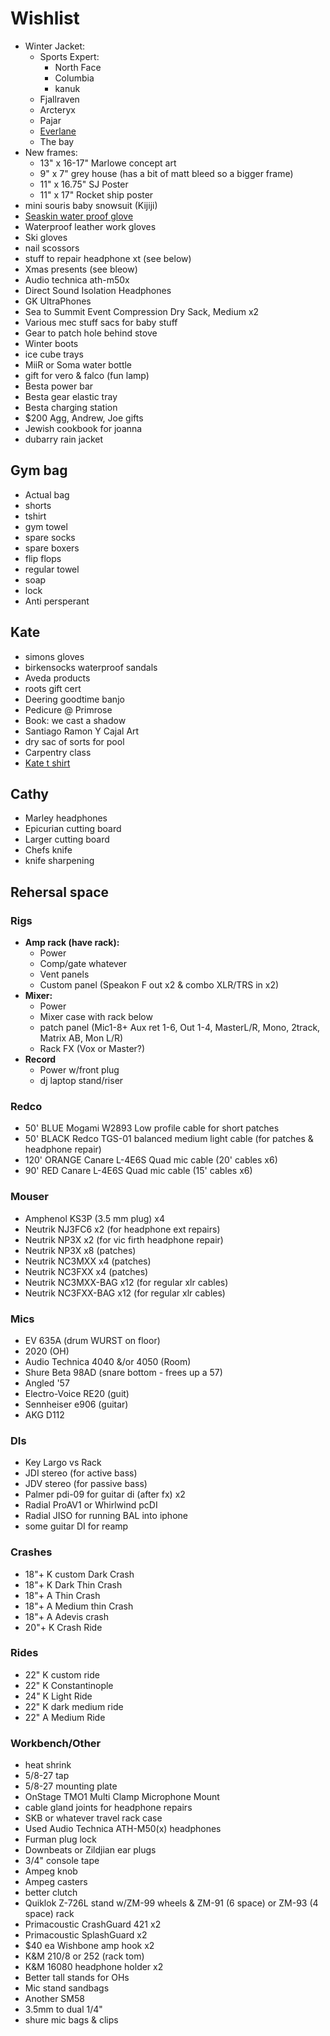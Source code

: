 # Wishlist

- Winter Jacket:
  - Sports Expert:
    - North Face
    - Columbia
    - kanuk
  - Fjallraven
  - Arcteryx
  - Pajar
  - [Everlane](https://www.everlane.com/collections/mens-outerwear)
  - The bay
- New frames:
  - 13" x 16-17" Marlowe concept art
  - 9" x 7" grey house (has a bit of matt bleed so a bigger frame)
  - 11" x 16.75" SJ Poster
  - 11" x 17" Rocket ship poster
- mini souris baby snowsuit (Kijiji)
- [Seaskin water proof glove](https://www.sealskinz.ca/gloves/outdoor-gloves-black.htm)
- Waterproof leather work gloves
- Ski gloves
- nail scossors
- stuff to repair headphone xt (see below)
- Xmas presents (see bleow)
- Audio technica ath-m50x
- Direct Sound Isolation Headphones
- GK UltraPhones
- Sea to Summit Event Compression Dry Sack, Medium x2
- Various mec stuff sacs for baby stuff
- Gear to patch hole behind stove
- Winter boots
- ice cube trays
- MiiR or Soma water bottle
- gift for vero & falco (fun lamp)
- Besta power bar
- Besta gear elastic tray
- Besta charging station
- $200 Agg, Andrew, Joe gifts
- Jewish cookbook for joanna
- dubarry rain jacket

## Gym bag

- Actual bag
- shorts
- tshirt
- gym towel
- spare socks
- spare boxers
- flip flops
- regular towel
- soap
- lock
- Anti persperant

## Kate

- simons gloves
- birkensocks waterproof sandals
- Aveda products
- roots gift cert
- Deering goodtime banjo
- Pedicure @ Primrose
- Book: we cast a shadow
- Santiago Ramon Y Cajal Art
- dry sac of sorts for pool
- Carpentry class
- [Kate t shirt](https://www.stayhomeclub.ca/collections/spring-2019/products/stfu-loose-tee)

## Cathy

- Marley headphones
- Epicurian cutting board
- Larger cutting board
- Chefs knife
- knife sharpening

## Rehersal space

### Rigs

- **Amp rack (have rack):**
  - Power
  - Comp/gate whatever
  - Vent panels
  - Custom panel (Speakon F out x2 & combo XLR/TRS in x2)
- **Mixer:**
  - Power
  - Mixer case with rack below
  - patch panel (Mic1-8+ Aux ret 1-6, Out 1-4, MasterL/R, Mono, 2track, Matrix AB, Mon L/R)
  - Rack FX (Vox or Master?)
- **Record**
  - Power w/front plug
  - dj laptop stand/riser

### Redco

- 50' BLUE Mogami W2893 Low profile cable for short patches
- 50' BLACK Redco TGS-01 balanced medium light cable (for patches & headphone repair)
- 120' ORANGE Canare L-4E6S Quad mic cable (20' cables x6)
- 90' RED Canare L-4E6S Quad mic cable (15' cables x6)

### Mouser

- Amphenol KS3P (3.5 mm plug) x4
- Neutrik NJ3FC6 x2 (for headphone ext repairs)
- Neutrik NP3X x2 (for vic firth headphone repair)
- Neutrik NP3X x8 (patches)
- Neutrik NC3MXX x4 (patches)
- Neutrik NC3FXX x4 (patches)
- Neutrik NC3MXX-BAG x12 (for regular xlr cables)
- Neutrik NC3FXX-BAG x12 (for regular xlr cables)

### Mics

- EV 635A (drum WURST on floor)
- 2020 (OH)
- Audio Technica 4040 &/or 4050 (Room)
- Shure Beta 98AD (snare bottom - frees up a 57)
- Angled '57
- Electro-Voice RE20 (guit)
- Sennheiser e906 (guitar)
- AKG D112

### DIs

- Key Largo vs Rack
- JDI stereo (for active bass)
- JDV stereo (for passive bass)
- Palmer pdi-09 for guitar di (after fx) x2
- Radial ProAV1 or Whirlwind pcDI
- Radial JISO for running BAL into iphone
- some guitar DI for reamp

### Crashes

- 18"+ K custom Dark Crash
- 18"+ K Dark Thin Crash
- 18"+ A Thin Crash
- 18"+ A Medium thin Crash
- 18"+ A Adevis crash
- 20"+ K Crash Ride

### Rides

- 22" K custom ride
- 22" K Constantinople
- 24" K Light Ride
- 22" K dark medium ride
- 22" A Medium Ride

### Workbench/Other

- heat shrink
- 5/8-27 tap
- 5/8-27 mounting plate
- OnStage TMO1 Multi Clamp Microphone Mount
- cable gland joints for headphone repairs
- SKB or whatever travel rack case
- Used Audio Technica ATH-M50(x) headphones
- Furman plug lock
- Downbeats or Zildjian ear plugs
- 3/4" console tape
- Ampeg knob
- Ampeg casters
- better clutch
- Quiklok Z-726L stand w/ZM-99 wheels & ZM-91 (6 space) or ZM-93 (4 space) rack
- Primacoustic CrashGuard 421 x2
- Primacoustic SplashGuard x2
- $40 ea Wishbone amp hook x2
- K&M 210/8 or 252 (rack tom)
- K&M 16080 headphone holder x2
- Better tall stands for OHs
- Mic stand sandbags
- Another SM58
- 3.5mm to dual 1/4"
- shure mic bags & clips
